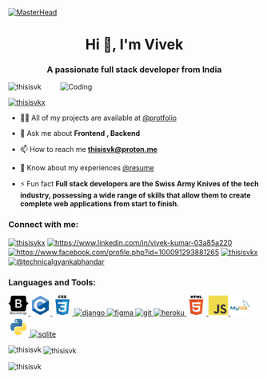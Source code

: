 [![MasterHead](https://img.freepik.com/free-vector/cosmic-background-alien-planet-deserted-landscape-with-mountains_107791-6400.jpg?w=1380&t=st=1679858874~exp=1679859474~hmac=3b0dd8732308698f34b7a86abfbe8d5fbce60e168ba8ba21625dcd2ad59114cb)](https://github.com/thisisvk)
<h1 align="center">Hi 👋, I'm Vivek</h1>
<h3 align="center">A passionate full stack developer from India</h3>
<img align="right" alt="Coding" width="400" src="https://i.pinimg.com/originals/e4/26/70/e426702edf874b181aced1e2fa5c6cde.gif">
<p align="left"> <img src="https://komarev.com/ghpvc/?username=thisisvk&label=Profile%20views&color=0e75b6&style=flat" alt="thisisvk" /> </p>

<p align="left"> <a href="https://twitter.com/thisisvkx" target="blank"><img src="https://img.shields.io/twitter/follow/thisisvkx?logo=twitter&style=for-the-badge" alt="thisisvkx" /></a> </p>

- 👨‍💻 All of my projects are available at [@protfolio](@protfolio)

- 💬 Ask me about **Frontend , Backend**

- 📫 How to reach me **thisisvk@proton.me**

- 📄 Know about my experiences [@resume](@resume)

- ⚡ Fun fact **Full stack developers are the Swiss Army Knives of the tech industry, possessing a wide range of skills that allow them to create complete web applications from start to finish.**

<h3 align="left">Connect with me:</h3>
<p align="left">
<a href="https://twitter.com/thisisvkx" target="blank"><img align="center" src="https://raw.githubusercontent.com/rahuldkjain/github-profile-readme-generator/master/src/images/icons/Social/twitter.svg" alt="thisisvkx" height="30" width="40" /></a>
<a href="https://linkedin.com/in/https://www.linkedin.com/in/vivek-kumar-03a85a220" target="blank"><img align="center" src="https://raw.githubusercontent.com/rahuldkjain/github-profile-readme-generator/master/src/images/icons/Social/linked-in-alt.svg" alt="https://www.linkedin.com/in/vivek-kumar-03a85a220" height="30" width="40" /></a>
<a href="https://fb.com/https://www.facebook.com/profile.php?id=100091293881265" target="blank"><img align="center" src="https://raw.githubusercontent.com/rahuldkjain/github-profile-readme-generator/master/src/images/icons/Social/facebook.svg" alt="https://www.facebook.com/profile.php?id=100091293881265" height="30" width="40" /></a>
<a href="https://instagram.com/thisisvkx" target="blank"><img align="center" src="https://raw.githubusercontent.com/rahuldkjain/github-profile-readme-generator/master/src/images/icons/Social/instagram.svg" alt="thisisvkx" height="30" width="40" /></a>
<a href="https://www.youtube.com/c/@technicalgyankabhandar" target="blank"><img align="center" src="https://raw.githubusercontent.com/rahuldkjain/github-profile-readme-generator/master/src/images/icons/Social/youtube.svg" alt="@technicalgyankabhandar" height="30" width="40" /></a>
</p>

<h3 align="left">Languages and Tools:</h3>
<p align="left"> <a href="https://getbootstrap.com" target="_blank" rel="noreferrer"> <img src="https://raw.githubusercontent.com/devicons/devicon/master/icons/bootstrap/bootstrap-plain-wordmark.svg" alt="bootstrap" width="40" height="40"/> </a> <a href="https://www.cprogramming.com/" target="_blank" rel="noreferrer"> <img src="https://raw.githubusercontent.com/devicons/devicon/master/icons/c/c-original.svg" alt="c" width="40" height="40"/> </a> <a href="https://www.w3schools.com/css/" target="_blank" rel="noreferrer"> <img src="https://raw.githubusercontent.com/devicons/devicon/master/icons/css3/css3-original-wordmark.svg" alt="css3" width="40" height="40"/> </a> <a href="https://www.djangoproject.com/" target="_blank" rel="noreferrer"> <img src="https://cdn.worldvectorlogo.com/logos/django.svg" alt="django" width="40" height="40"/> </a> <a href="https://www.figma.com/" target="_blank" rel="noreferrer"> <img src="https://www.vectorlogo.zone/logos/figma/figma-icon.svg" alt="figma" width="40" height="40"/> </a> <a href="https://git-scm.com/" target="_blank" rel="noreferrer"> <img src="https://www.vectorlogo.zone/logos/git-scm/git-scm-icon.svg" alt="git" width="40" height="40"/> </a> <a href="https://heroku.com" target="_blank" rel="noreferrer"> <img src="https://www.vectorlogo.zone/logos/heroku/heroku-icon.svg" alt="heroku" width="40" height="40"/> </a> <a href="https://www.w3.org/html/" target="_blank" rel="noreferrer"> <img src="https://raw.githubusercontent.com/devicons/devicon/master/icons/html5/html5-original-wordmark.svg" alt="html5" width="40" height="40"/> </a> <a href="https://developer.mozilla.org/en-US/docs/Web/JavaScript" target="_blank" rel="noreferrer"> <img src="https://raw.githubusercontent.com/devicons/devicon/master/icons/javascript/javascript-original.svg" alt="javascript" width="40" height="40"/> </a> <a href="https://www.mysql.com/" target="_blank" rel="noreferrer"> <img src="https://raw.githubusercontent.com/devicons/devicon/master/icons/mysql/mysql-original-wordmark.svg" alt="mysql" width="40" height="40"/> </a> <a href="https://www.python.org" target="_blank" rel="noreferrer"> <img src="https://raw.githubusercontent.com/devicons/devicon/master/icons/python/python-original.svg" alt="python" width="40" height="40"/> </a> <a href="https://www.sqlite.org/" target="_blank" rel="noreferrer"> <img src="https://www.vectorlogo.zone/logos/sqlite/sqlite-icon.svg" alt="sqlite" width="40" height="40"/> </a> </p>

<p><img align="left" src="https://github-readme-stats.vercel.app/api/top-langs?username=thisisvk&show_icons=true&locale=en&layout=compact" alt="thisisvk" /></p>

<p>&nbsp;<img align="center" src="https://github-readme-stats.vercel.app/api?username=thisisvk&show_icons=true&locale=en" alt="thisisvk" /></p>

<p><img align="center" src="https://github-readme-streak-stats.herokuapp.com/?user=thisisvk&" alt="thisisvk" /></p>
 
